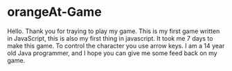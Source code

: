 # orangeAt-Game
Hello.
Thank you for traying to play my game. This is my first game written in JavaScript, this is also my first thing in javascript. It took me 7 days to make this game. To control the character you use arrow keys. I am a 14 year old Java programmer, and I hope you can give me some feed back on my game.
